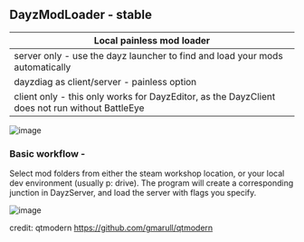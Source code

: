 
## DayzModLoader - stable

|Local painless mod loader 
|---
|server only  - use the dayz launcher to find and load your mods automatically
|dayzdiag as client/server - painless option
|client only - this only works for DayzEditor, as the DayzClient does not run without BattleEye 

 
![image](https://github.com/ruffaz/RandomDayzTools/assets/108841075/259edab0-fc0d-48db-8a7a-0ebdef78e7bc)

### Basic workflow - 
Select mod folders from either the steam workshop location, or your local dev environment (usually p: drive). The program will create a corresponding junction in DayzServer, and load the server with flags you specify.

![image](https://github.com/ruffaz/RandomDayzTools/assets/108841075/2efd74fa-0622-4fcc-8377-8b0fe63f7f4a)


credit: qtmodern https://github.com/gmarull/qtmodern
